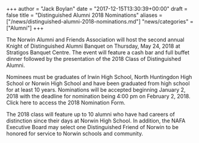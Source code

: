 +++
author = "Jack Boylan"
date = "2017-12-15T13:30:39+00:00"
draft = false
title = "Distinguished Alumni 2018 Nominations"
aliases = ["/news/distinguished-alumni-2018-nominations.md"]
"news/categories" = ["Alumni"]
+++

The Norwin Alumni and Friends Association will host the second annual Knight of Distinguished Alumni Banquet on Thursday, May 24, 2018 at Stratigos Banquet Centre. The event will feature a cash bar and full buffet dinner followed by the presentation of the 2018 Class of Distinguished Alumni.

Nominees must be graduates of Irwin High School, North Huntingdon High School or Norwin High School and have been graduated from high school for at least 10 years. Nominations will be accepted beginning January 2, 2018 with the deadline for nomination being 4:00 pm on February 2, 2018. Click here to access the 2018 Nomination Form.

The 2018 class will feature up to 10 alumni who have had careers of distinction since their days at Norwin High School. In addition, the NAFA Executive Board may select one Distinguished Friend of Norwin to be honored for service to Norwin schools and community.
